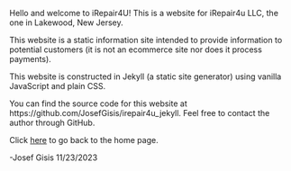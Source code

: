 <p>Hello and welcome to iRepair4U! This is a website for iRepair4u LLC, the one in Lakewood, New Jersey.</p>

<p>This website is a static information site intended to provide information to potential customers (it is not an ecommerce site nor does it process payments).</p>

<p>This website is constructed in Jekyll (a static site generator) using vanilla JavaScript and plain CSS.</p>

<p>You can find the source code for this website at https://github.com/JosefGisis/irepair4u_jekyll.
Feel free to contact the author through GitHub.</p>

<p>Click <a href="/">here</a> to go back to the home page.</p>

<p>-Josef Gisis 11/23/2023</p>